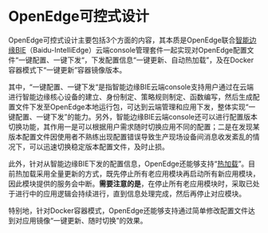 
# OpenEdge可控式设计

OpenEdge可控式设计主要包括3个方面的内容，其本质是OpenEdge联合[智能边缘BIE](https://cloud.baidu.com/product/bie.html)（Baidu-IntelliEdge）云端console管理套件一起实现对OpenEdge配置文件“一键配置、一键下发“，下发配置信息“一键更新、自动热加载”，及在Docker容器模式下“一键更新”容器镜像版本。

其中，“一键配置、一键下发“是指智能边缘BIE云端console支持用户通过在云端进行智能边缘核心设备的建立、身份制定、策略规则制定、函数编写，然后生成配置文件下发至OpenEdge本地运行包，可达到云端管理和应用下发，整体实现“一键配置、一键下发”的能力。另外，智能边缘BIE云端console还可以进行配置版本切换功能，其作用一是可以根据用户需求随时切换应用不同的配置；二是在发现某版本配置文件因使用者不熟练出现配置错误导致生产现场设备间消息收发紊乱的情况下，可以迅速切换稳定版本配置文件，及时止损。

此外，针对从智能边缘BIE下发的配置信息，OpenEdge还能够支持“[热加载](./OpenEdge-design.md)”。目前热加载采用全量更新的方式，既先停止所有老应用模块再启动所有新应用模块，因此模块提供的服务会中断。**需要注意的是**，在停止所有老应用模块时，采取已处于进行中的应用逻辑会持续进行，直到信息处理完成，然后再停止对应模块。

特别地，针对Docker容器模式，OpenEdge还能够支持通过简单修改配置文件达到对应用镜像“一键更新、随时切换”的效果。
